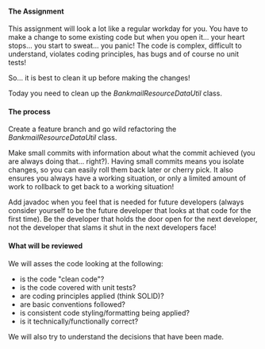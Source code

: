 #### The Assignment

This assignment will look a lot like a regular workday for you. You have to make a change to some
existing code but when you open it... your heart stops... you start to sweat... you panic! The
code is complex, difficult to understand, violates coding principles, has bugs and of course no 
unit tests!

So... it is best to clean it up before making the changes!

Today you need to clean up the *BankmailResourceDataUtil* class.

#### The process

Create a feature branch and go wild refactoring the *BankmailResourceDataUtil* class. 

Make small commits with information about what the commit achieved (you are always doing 
that... right?). Having small commits means you isolate changes, so you can easily roll them back
later or cherry pick. It also ensures you always have a working situation, or only a limited
amount of work to rollback to get back to a working situation! 

Add javadoc when you feel that is needed for future developers (always consider yourself to be
the future developer that looks at that code for the first time). Be the developer that holds the
door open for the next developer, not the developer that slams it shut in the next developers face!

#### What will be reviewed

We will asses the code looking at the following:
- is the code "clean code"?
- is the code covered with unit tests?
- are coding principles applied (think SOLID)?
- are basic conventions followed?
- is consistent code styling/formatting being applied?
- is it technically/functionally correct?

We will also try to understand the decisions that have been made. 




